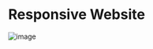 # Responsive Website

![image](https://user-images.githubusercontent.com/80094949/133622664-dab87c95-956b-4eed-bd98-60a87f1b7563.png)
